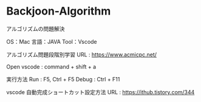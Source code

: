 # Backjoon-Algorithm

アルゴリズムの問題解決

OS：Mac
言語：JAVA
Tool：Vscode

アルゴリズム問題段階別学習
URL : https://www.acmicpc.net/

Open vscode : command + shift + a

実行方法
Run : F5, Ctrl + F5
Debug : Ctrl + F11

vscode 自動完成ショートカット設定方法
URL : https://ithub.tistory.com/344
